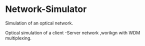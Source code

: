 # Network-Simulator
Simulation of an optical network.

Optical simulation of a client -Server network ,worikgn with WDM multiplexing.
